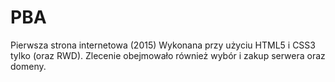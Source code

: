# PBA
Pierwsza strona internetowa (2015)
Wykonana przy użyciu HTML5 i CSS3 tylko (oraz RWD). Zlecenie obejmowało również wybór i zakup serwera oraz domeny.
